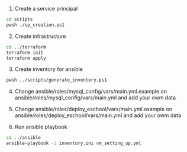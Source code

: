 1. Create a service principal
```bash
cd scripts
pwsh ./sp_creation.ps1
```
2. Create infrastructure
```bash
cd ../terraform
terraform init
terraform apply
```
3. Create inventory for ansible
```bash
pwsh ../scripts/generate_inventory.ps1
```
4. Change ansible/roles/mysql_config/vars/main.yml.example on ansible/roles/mysql_config/vars/main.yml and add your owm data
5. Change ansible/roles/deploy_eschool/vars/main.yml.example on ansible/roles/deploy_eschool/vars/main.yml and add your owm data

6. Run ansible playbook
```bash
cd ../ansible
ansible-playbook -i inventory.ini vm_setting_up.yml
```


